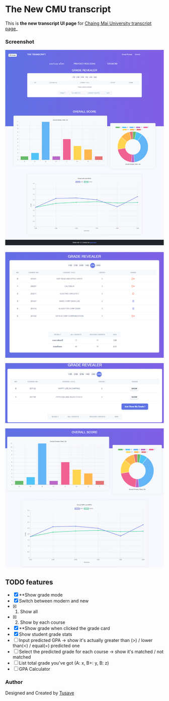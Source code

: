 # The New CMU transcript

This is **the new transcript UI page** for [Chaing Mai University transcript page](https://www3.reg.cmu.ac.th/transcript)\_

### Screenshot

<img src="./screenshots/v1.2.png" alt="demo" width="700"/> <br>

<img src="./screenshots/v1.2gradereveal.png" alt="demo" width="700"/> <br>

<img src="./screenshots/v1.2gradeshow.png" alt="demo" width="700"/> <br>

<img src="./screenshots/v1.2overall.png" alt="demo" width="700"/> <br>

## TODO features

- [x] \*\*Show grade mode
- [x] Switch between modern and new
- [x] 1. Show all
- [x] 2. Show by each course
- [x] \*\*Show grade when clicked the grade card
- [x] Show student grade stats
- [ ] Input predicted GPA -> show it's actually greater than (>) / lower than(<) / equal(=) predicted one
- [ ] Select the predicted grade for each course -> show it's matched / not matched
- [ ] List total grade you've got (A: x, B+: y, B: z)
- [ ] GPA Calculator

### Author

Designed and Created by [Tusave](https://www.facebook.com/tusaveeiei)
